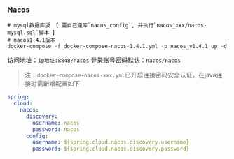 ### Nacos

```shell
# mysql数据库版 【 需自己建库`nacos_config`, 并执行`nacos_xxx/nacos-mysql.sql`脚本 】
# nacos1.4.1版本
docker-compose -f docker-compose-nacos-1.4.1.yml -p nacos_v1.4.1 up -d
```

访问地址：[`ip地址:8848/nacos`](http://www.zhengqingya.com:8848/nacos)
登录账号密码默认：`nacos/nacos`

> 注：`docker-compose-nacos-xxx.yml`已开启连接密码安全认证，在java连接时需新增配置如下

```yml
spring:
  cloud:
    nacos:
      discovery:
        username: nacos
        password: nacos
      config:
        username: ${spring.cloud.nacos.discovery.username}
        password: ${spring.cloud.nacos.discovery.password}
```
